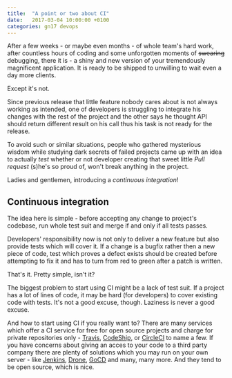 ```yaml
---
title:  "A point or two about CI"
date:   2017-03-04 10:00:00 +0100
categories: gn17 devops
---
```


After a few weeks - or maybe even months - of whole team's hard work, after
countless hours of coding and some unforgotten moments of ~~swearing~~
debugging, there it is - a shiny and new version of your tremendously
magnificent application. It is ready to be shipped to unwilling to wait even
a day more clients.

Except it's not.

Since previous release that little feature nobody cares about is not always 
working as intended, one of developers is struggling to integrate his changes 
with the rest of the project and the other says he thought API should return 
different result on his call thus his task is not ready for the release.

To avoid such or similar situations, people who gathered mysterious wisdom
while studying dark secrets of failed projects came up with an idea to actually
_test_ whether or not developer creating that sweet little _Pull
request_ (s)he's so proud of, won't break anything in the project.

Ladies and gentlemen, introducing a _continuous integration_! 


## Continuous integration 

The idea here is simple - before accepting any change to project's codebase,
run whole test suit and merge if and only if all tests passes.

Developers' responsibility now is not only to deliver a new feature but also
provide tests which will cover it. If a change is a bugfix rather then a new
piece of code, test which proves a defect exists should be created before
attempting to fix it and has to turn from red to green after a patch is
written.

That's it. Pretty simple, isn't it?

The biggest problem to start using CI might be a lack of test suit. If a
project has a lot of lines of code, it may be hard (for developers) to cover
existing code with tests. It's not a good excuse, though. Laziness is never a
good excuse.

And how to start using CI if you really want to? There are many services which
offer a CI service for free for open source projects and charge for private
repositories only - [Travis](https://travis-ci.org/), [CodeShip](https://codeship.com/),
or [CircleCI](https://circleci.com/) to name a few. If you have concerns about
giving an acces to your code to a third party company there are plenty of
solutions which you may run on your own server - like [Jenkins](https://jenkins.io/),
[Drone](https://github.com/drone/drone), [GoCD](https://www.gocd.io/) and many,
many more. And they tend to be open source, which is nice.
